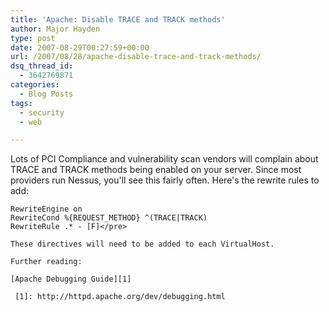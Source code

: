 ```yaml
---
title: 'Apache: Disable TRACE and TRACK methods'
author: Major Hayden
type: post
date: 2007-08-29T00:27:59+00:00
url: /2007/08/28/apache-disable-trace-and-track-methods/
dsq_thread_id:
  - 3642769871
categories:
  - Blog Posts
tags:
  - security
  - web

---
```

Lots of PCI Compliance and vulnerability scan vendors will complain about TRACE and TRACK methods being enabled on your server. Since most providers run Nessus, you'll see this fairly often. Here's the rewrite rules to add:

```
RewriteEngine on
RewriteCond %{REQUEST_METHOD} ^(TRACE|TRACK)
RewriteRule .* - [F]</pre>

These directives will need to be added to each VirtualHost.

Further reading:

[Apache Debugging Guide][1]

 [1]: http://httpd.apache.org/dev/debugging.html
